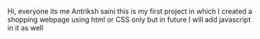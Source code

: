 Hi, everyone its me Antriksh saini this is my first project in which I created a shopping webpage using html or CSS only but in future I will add javascript in it as well
